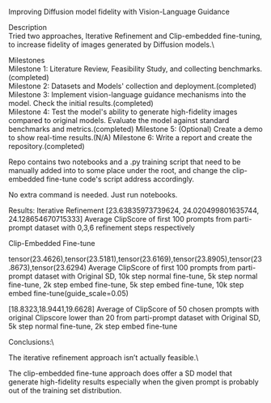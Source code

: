 Improving Diffusion model fidelity with Vision-Language Guidance

Description\
Tried two approaches, Iterative Refinement and Clip-embedded fine-tuning, to increase fidelity of images generated by Diffusion models.\

Milestones\
Milestone 1: Literature Review, Feasibility Study, and collecting benchmarks.(completed)\
Milestone 2: Datasets and Models' collection and deployment.(completed)\
Milestone 3: Implement vision-language guidance mechanisms into the model. Check the initial results.(completed)\
Milestone 4: Test the model's ability to generate high-fidelity images compared to original models. Evaluate the model against standard benchmarks and metrics.(completed)
Milestone 5: (Optional) Create a demo to show real-time results.(N/A)
Milestone 6: Write a report and create the repository.(completed)

Repo contains two notebooks and a .py training script that need to be manually added into to some place under the root, and change the clip-embedded fine-tune code's script address accordingly.

No extra command is needed. Just run notebooks.

Results:
Iterative Refinement
[23.63835973739624, 24.020499801635744, 24.128654670715333] Average ClipScore of first 100 prompts from parti-prompt dataset with 0,3,6 refinement steps respectively

Clip-Embedded Fine-tune

tensor(23.4626),tensor(23.5181),tensor(23.6169),tensor(23.8905),tensor(23.8673),tensor(23.6294) Average ClipScore of first 100 prompts from parti-prompt dataset with Original SD, 10k step normal fine-tune, 5k step normal fine-tune, 2k step embed fine-tune, 5k step embed fine-tune, 10k step embed fine-tune(guide_scale=0.05)

[18.8323,18.9441,19.6628] Average of ClipScore of 50 chosen prompts with original Clipscore lower than 20 from parti-prompt dataset with Original SD, 5k step normal fine-tune, 2k step embed fine-tune


Conclusions:\

The iterative refinement approach isn’t actually feasible.\

The clip-embedded fine-tune approach does offer a SD model that generate high-fidelity results especially when the given prompt is probably out of the training set distribution.

